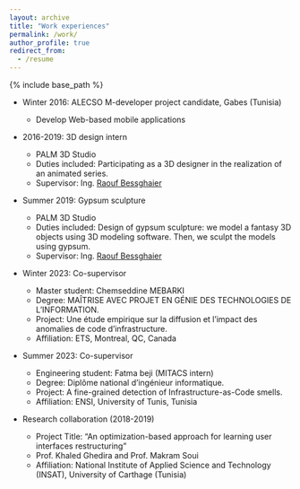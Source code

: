 ```yaml
---
layout: archive
title: "Work experiences"
permalink: /work/
author_profile: true
redirect_from:
  - /resume
---
```


{% include base_path %}

* Winter 2016: ALECSO M-developer project candidate, Gabes (Tunisia)
  * Develop Web-based mobile applications
                
* 2016-2019: 3D design intern
  * PALM 3D Studio 
  * Duties included: Participating as a 3D designer in the realization of an animated series.
  * Supervisor: Ing. [Raouf Bessghaier](https://www.linkedin.com/in/bessghaier-raouf/)

* Summer 2019: Gypsum sculpture
  * PALM 3D Studio 
  * Duties included: Design of gypsum sculpture: we model a fantasy 3D objects using 3D modeling software. Then, we sculpt the models using gypsum.
  * Supervisor: Ing. [Raouf Bessghaier](https://www.linkedin.com/in/bessghaier-raouf/)
    
* Winter 2023: Co-supervisor
   * Master student: Chemseddine MEBARKI
   * Degree: MAÎTRISE AVEC PROJET EN GÉNIE DES TECHNOLOGIES DE L’INFORMATION.
   * Project: Une étude empirique sur la diffusion et l’impact des anomalies de code d’infrastructure.
   * Affiliation: ETS, Montreal, QC, Canada
 
* Summer 2023: Co-supervisor
   * Engineering student: Fatma beji (MITACS intern)
   * Degree: Diplôme national d’ingénieur informatique.
   * Project: A fine-grained detection of Infrastructure-as-Code smells.
   * Affiliation: ENSI, University of Tunis, Tunisia

* Research collaboration (2018-2019)
   * Project Title: “An optimization-based approach for learning user interfaces restructuring”
   * Prof. Khaled Ghedira and Prof. Makram Soui
   * Affiliation: National Institute of Applied Science and Technology (INSAT), University of Carthage (Tunisia)
